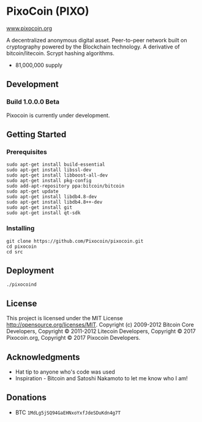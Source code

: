 # PixoCoin (PIXO)
www.pixocoin.org

A decentralized anonymous digital asset.  Peer-to-peer network built on cryptography powered by the Blockchain technology.  A derivative of bitcoin/litecoin.  Scrypt hashing algorithms.
- 81,000,000 supply

## Development
### Build 1.0.0.0 Beta
Pixocoin is currently under development.

## Getting Started 

### Prerequisites

```
sudo apt-get install build-essential
sudo apt-get install libssl-dev
sudo apt-get install libboost-all-dev
sudo apt-get install pkg-config
sudo add-apt-repository ppa:bitcoin/bitcoin
sudo apt-get update
sudo apt-get install libdb4.8-dev
sudo apt-get install libdb4.8++-dev
sudo apt-get install git
sudo apt-get install qt-sdk
```

### Installing
```
git clone https://github.com/Pixocoin/pixocoin.git
cd pixocoin
cd src
```
## Deployment

```
./pixocoind
```

## License

This project is licensed under the MIT License http://opensource.org/licenses/MIT.  Copyright (c) 2009-2012 Bitcoin Core Developers, Copyright © 2011-2012 Litecoin Developers, Copyright © 2017 Pixocoin.org, Copyright © 2017 Pixocoin Developers.
## Acknowledgments

* Hat tip to anyone who's code was used
* Inspiration - Bitcoin and Satoshi Nakamoto to let me know who I am!

## Donations

* BTC ```1MdLg5jSQ94GaEHNxoYxfJdeSDuKdn4g7T```

